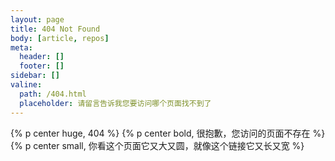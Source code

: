 ```yaml
---
layout: page
title: 404 Not Found
body: [article, repos]
meta:
  header: []
  footer: []
sidebar: []
valine:
  path: /404.html
  placeholder: 请留言告诉我您要访问哪个页面找不到了
---
```

{% p center huge, 404 %}
{% p center bold, 很抱歉，您访问的页面不存在 %}
{% p center small, 你看这个页面它又大又圆，就像这个链接它又长又宽 %}

